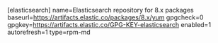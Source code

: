 [elasticsearch]
name=Elasticsearch repository for 8.x packages
baseurl=https://artifacts.elastic.co/packages/8.x/yum
gpgcheck=0
gpgkey=https://artifacts.elastic.co/GPG-KEY-elasticsearch
enabled=1
autorefresh=1
type=rpm-md

<!-- - name:  Copying config file
  ansible.builtin.template:
   src: filebeat.yml
   dest: /etc/filebeat/filebeat.yml

- name: restarting filebeat file
  ansible.builtin.systemd:
   name: filebeat
   state: restarted
   enabled: yes -->